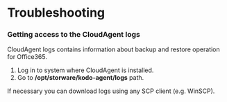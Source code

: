 # Troubleshooting

### Getting access to the CloudAgent logs

CloudAgent logs contains information about backup and restore operation for Office365.

1. Log in to system where CloudAgent is installed.
2. Go to **/opt/storware/kodo-agent/logs** path.

If necessary you can download logs using any SCP client \(e.g. WinSCP\).

